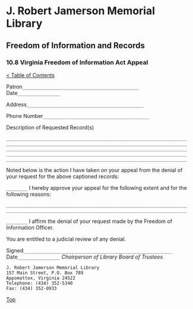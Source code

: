 [0]: ../README.md
[10.8]: public-records-appeal.md

# J. Robert Jamerson Memorial Library
## Freedom of Information and Records
### 10.8 Virginia Freedom of Information Act Appeal
[< Table of Contents][0]

Patron``____________________________________________`` Date``________________``

Address``____________________________________________``

Phone Number``________________________________________``

Description of Requested Record(s)
```
____________________________________________________________________
____________________________________________________________________
____________________________________________________________________
____________________________________________________________________
____________________________________________________________________
```
Noted below is the action I have taken on your appeal from the denial of your request for the above captioned records:

``________`` I hereby approve your appeal for the following extent and for the following reasons:
```
____________________________________________________________________
____________________________________________________________________
```
``________`` I affirm the denial of your request made by the Freedom of Information Officer.

You are entitled to a judicial review of any denial.

Signed``________________________________________________________`` Date``________________``
*Chairperson of Library Board of Trustees*

```
J. Robert Jamerson Memorial Library
157 Main Street, P.O. Box 789
Appomattox, Virginia 24522
Telephone: (434) 352-5340
Fax: (434) 352-0933
```

[Top][10.8]
